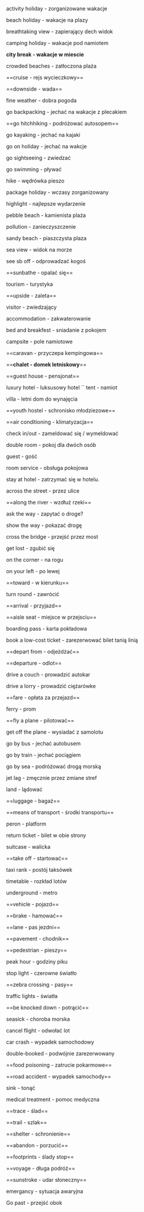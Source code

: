 activity holiday - zorganizowane wakacje

beach holiday - wakacje na plazy

breathtaking view - zapierający dech widok

camping holiday - wakacje pod namiotem

**city break - wakacje w miescie**

crowded beaches - zatłoczona plaża

==cruise  - rejs wycieczkowy==

==downside - wada==

fine weather - dobra pogoda

go backpacking - jechać na wakacje z plecakiem

==go hitchhiking - podróżować autosopem==

go kayaking - jechać na kajaki

go on holiday - jechać na wakcje

go sightseeing - zwiedzać

go swimming - pływać

hike - wędrówka pieszo

package holiday - wczasy zorganizowany

highlight - najlepsze wydarzenie

pebble beach - kamienista plaża

pollution - zanieczyszczenie

sandy beach - piaszczysta plaza 

sea view - widok na morze 

see sb off - odprowadzać kogoś

==sunbathe - opalać się== 

tourism - turystyka

==upside - zaleta==

visitor - zwiedzający

accommodation  - zakwaterowanie

bed and breakfest - sniadanie z pokojem

campsite - pole namiotowe

==caravan - przyczepa kempingowa==

==**chalet - domek letniskowy**==

==guest house - pensjonat==

luxury hotel - luksusowy hotel
``
tent - namiot

villa - letni dom do wynajęcia

==youth hostel - schronisko młodziezowe==

==air conditioning - klimatyzacja== 

check in/out - zameldować się / wymeldować

double room - pokoj dla dwóch osób

guest - gość 

room service - obsługa pokojowa

stay at hotel - zatrzymać się w hotelu.

across the street - przez ulice

==along the river - wzdłuż rzeki==

ask the way - zapytać o droge?

show the way - pokazać drogę

cross the bridge - przejść przez most

get lost - zgubić się

on the corner - na rogu

on your left - po lewej

==toward - w kierunku==

turn round - zawrócić

==arrival - przyjazd== 

==aisle seat - miejsce w przejsciu==

boarding pass - karta pokładowa

book a low-cost ticket - zarezerwować bilet tanią linią 

==depart from - odjeżdżać== 

==departure - odlot==

drive a couch - prowadzić autokar

drive a lorry - prowadzić ciężarówke

==fare - opłata za przejazd==

ferry - prom 

==fly a plane - pilotować==

get off the plane - wysiadać z samolotu

go by bus - jechać autobusem 

go by train - jechać pociągiem

go by sea - podróżować drogą morską

jet lag - zmęcznie przez zmiane stref

land - lądować 

==luggage - bagaż==

==means of transport - środki transportu==

peron - platform 

return ticket - bilet w obie strony

suitcase - walicka

==take off - startować==

taxi rank - postój taksówek

timetable - rozkład lotów

underground - metro

==vehicle - pojazd==

==brake - hamować==

==lane - pas jezdni==

==pavement - chodnik==

==pedestrian - pieszy==

peak hour - godziny piku

stop light - czerowne światło

==zebra crossing - pasy==

traffic lights - światła

==be knocked down - potrącić==

seasick - choroba morska

cancel flight - odwołać lot 

car crash - wypadek samochodowy

double-booked - podwójnie zarezerwowany

==food poisoning - zatrucie pokarmowe==

==road accident - wypadek samochody==

sink - tonąć 

medical treatment - pomoc medyczna

==trace - ślad== 

==trail - szlak==

==shelter - schronienie==

==abandon - porzucić==

==footprints - ślady stop== 

==voyage - długa podróż==

==sunstroke - udar słoneczny==

emergancy - sytuacja awaryjna

Go past - przejść obok

